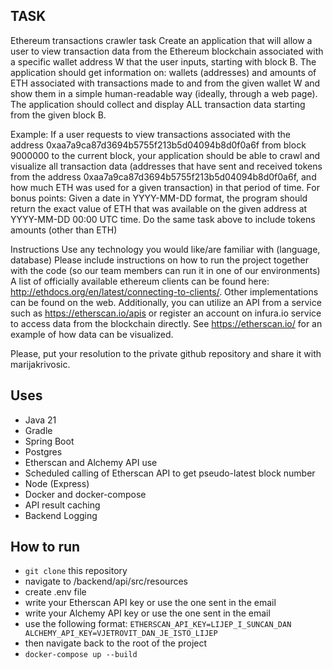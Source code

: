 ## TASK

Ethereum transactions crawler task
Create an application that will allow a user to view transaction data from the Ethereum blockchain associated with a specific wallet address W that the user inputs, starting with block B. The application should get information on:
wallets (addresses) and
amounts of ETH associated with transactions made to and from the given wallet W and
show them in a simple human-readable way (ideally, through a web page).
The application should collect and display ALL transaction data starting from the given block B.

Example:
If a user requests to view transactions associated with the address 0xaa7a9ca87d3694b5755f213b5d04094b8d0f0a6f from block 9000000 to the current block, your application should be able to crawl and visualize all transaction data (addresses that have sent and received tokens from the address 0xaa7a9ca87d3694b5755f213b5d04094b8d0f0a6f, and how much ETH was used for a given transaction) in that period of time.
For bonus points:
Given a date in YYYY-MM-DD format, the program should return the exact value of ETH that was available on the given address at YYYY-MM-DD 00:00 UTC time.
Do the same task above to include tokens amounts (other than ETH)

Instructions
Use any technology you would like/are familiar with (language, database)
Please include instructions on how to run the project together with the code (so our team members can run it in one of our environments)
A list of officially available ethereum clients can be found here: http://ethdocs.org/en/latest/connecting-to-clients/. Other implementations can be found on the web. Additionally, you can utilize an API from a service such as https://etherscan.io/apis or register an account on infura.io service to access data from the blockchain directly.
See https://etherscan.io/ for an example of how data can be visualized.

Please, put your resolution to the private github repository and share it with marijakrivosic.


## Uses
- Java 21
- Gradle
- Spring Boot 
- Postgres
- Etherscan and Alchemy API use
- Scheduled calling of Etherscan API to get pseudo-latest block number
- Node (Express)
- Docker and docker-compose
- API result caching
- Backend Logging


## How to run
- `git clone` this repository
- navigate to /backend/api/src/resources
- create .env file 
- write your Etherscan API key or use the one sent in the email
- write your Alchemy API key or use the one sent in the email
- use the following format:
  `ETHERSCAN_API_KEY=LIJEP_I_SUNCAN_DAN                              
    ALCHEMY_API_KEY=VJETROVIT_DAN_JE_ISTO_LIJEP`
- then navigate back to the root of the project
- `docker-compose up --build`
